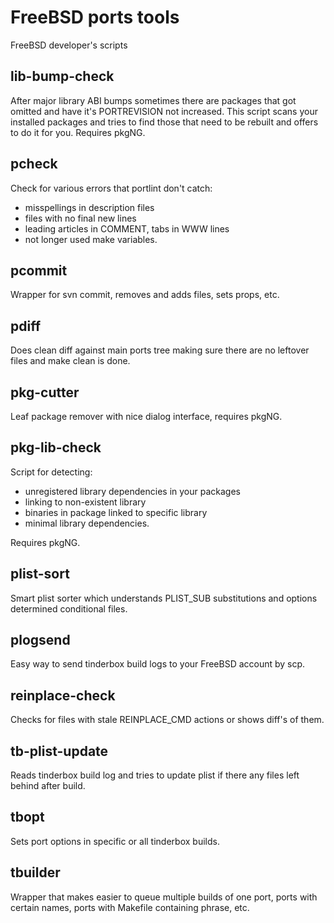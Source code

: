 FreeBSD ports tools
===================

FreeBSD developer's scripts


lib-bump-check
--------------

After major library ABI bumps sometimes there are packages that got omitted
and have it's PORTREVISION not increased. This script scans your installed
packages and tries to find those that need to be rebuilt and offers to do
it for you. Requires pkgNG.

pcheck
------

Check for various errors that portlint don't catch:
* misspellings in description files
* files with no final new lines
* leading articles in COMMENT, tabs in WWW lines
* not longer used make variables.

pcommit
-------

Wrapper for svn commit, removes and adds files, sets props, etc.

pdiff
-----

Does clean diff against main ports tree making sure there are no leftover
files and make clean is done.

pkg-cutter
----------

Leaf package remover with nice dialog interface, requires pkgNG.

pkg-lib-check
-------------

Script for detecting:
* unregistered library dependencies in your packages
* linking to non-existent library
* binaries in package linked to specific library
* minimal library dependencies.

Requires pkgNG.

plist-sort
----------

Smart plist sorter which understands PLIST_SUB substitutions and options
determined conditional files.

plogsend
--------

Easy way to send tinderbox build logs to your FreeBSD account by scp.

reinplace-check
---------------

Checks for files with stale REINPLACE_CMD actions or shows diff's of them.

tb-plist-update
---------------

Reads tinderbox build log and tries to update plist if there any files
left behind after build.

tbopt
-----
Sets port options in specific or all tinderbox builds.

tbuilder
--------

Wrapper that makes easier to queue multiple builds of one port, ports with
certain names, ports with Makefile containing phrase, etc.
